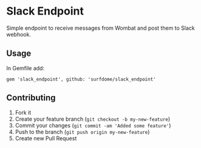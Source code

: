 # Slack Endpoint

Simple endpoint to receive messages from Wombat and post them to Slack webhook.

## Usage

In Gemfile add:

```
gem 'slack_endpoint', github: 'surfdome/slack_endpoint'
```

## Contributing

1. Fork it
2. Create your feature branch (`git checkout -b my-new-feature`)
3. Commit your changes (`git commit -am 'Added some feature'`)
4. Push to the branch (`git push origin my-new-feature`)
5. Create new Pull Request
